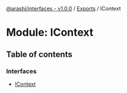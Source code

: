[@arashi/interfaces - v1.0.0](../README.md) / [Exports](../modules.md) / IContext

# Module: IContext

## Table of contents

### Interfaces

- [IContext](../interfaces/IContext.IContext-1.md)
